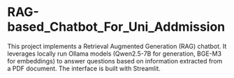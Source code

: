 # RAG-based_Chatbot_For_Uni_Addmission
This project implements a Retrieval Augmented Generation (RAG) chatbot. It leverages locally run Ollama models (Qwen2.5-7B for generation, BGE-M3 for embeddings) to answer questions based on information extracted from a PDF document. The interface is built with Streamlit.
